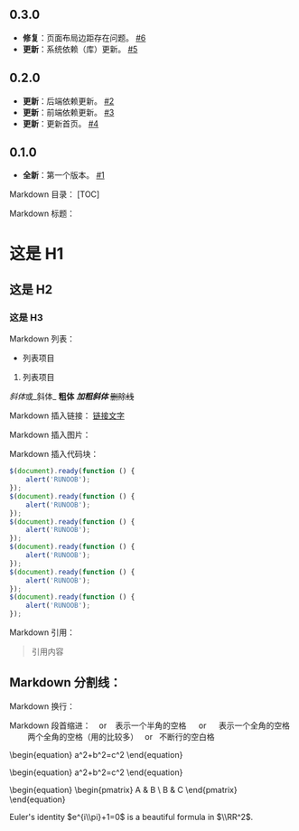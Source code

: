 ## 0.3.0
- **修复**：页面布局边距存在问题。 [#6](https://github.com/duzhipeng/duzhipeng.com/issues/6)
- **更新**：系统依赖（库）更新。 [#5](https://github.com/duzhipeng/duzhipeng.com/issues/5)

## 0.2.0
- **更新**：后端依赖更新。 [#2](https://github.com/duzhipeng/duzhipeng.com/issues/2)
- **更新**：前端依赖更新。 [#3](https://github.com/duzhipeng/duzhipeng.com/issues/3)
- **更新**：更新首页。 [#4](https://github.com/duzhipeng/duzhipeng.com/issues/4)

## 0.1.0
- **全新**：第一个版本。 [#1](https://github.com/duzhipeng/duzhipeng.com/issues/1)

Markdown 目录：
[TOC]

Markdown 标题：
# 这是 H1
## 这是 H2
### 这是 H3

Markdown 列表：
- 列表项目
1. 列表项目

*斜体*或_斜体_
**粗体**
***加粗斜体***
~~删除线~~

Markdown 插入链接：
[链接文字](链接网址 "标题")

Markdown 插入图片：

[//]: # (![shop_qrcode.png]&#40;..%2F..%2Fassets%2Fshop_qrcode.png&#41;)

Markdown 插入代码块：

```javascript {.line-numbers .match-braces .rainbow-braces data-line=4}
$(document).ready(function () {
    alert('RUNOOB');
});
$(document).ready(function () {
    alert('RUNOOB');
});
$(document).ready(function () {
    alert('RUNOOB');
});
$(document).ready(function () {
    alert('RUNOOB');
});
$(document).ready(function () {
    alert('RUNOOB');
});
$(document).ready(function () {
    alert('RUNOOB');
});
```

Markdown 引用：
> 引用内容

Markdown 分割线：
---

Markdown 换行：
<br>

Markdown 段首缩进：
&ensp; or &#8194; 表示一个半角的空格
&emsp; or &#8195;  表示一个全角的空格
&emsp;&emsp; 两个全角的空格（用的比较多）
&nbsp; or &#160; 不断行的空白格

\begin{equation}
  a^2+b^2=c^2
\end{equation}

\begin{equation}
  a^2+b^2=c^2
\end{equation}

\begin{equation}
  \begin{pmatrix}
    A & B \\ B & C
  \end{pmatrix} 
\end{equation}

Euler\'s identity $e^{i\\pi}+1=0$ is a beautiful formula in $\\RR^2$.